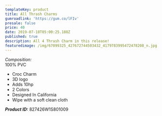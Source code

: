 ```yaml
---
templateKey: product
title: All Thrash Charms
gumroadlink: 'https://gum.co/lFIv'
presale: false
price: 40
date: 2019-07-18T05:00:25.188Z
published: true
description: All 4 Thrash Charm in this release!
featuredimage: /img/67099325_427672744503432_4179783995472478208_n.jpg
---
```

_Composition:_\
100% PVC

* Croc Charm
* 3D logo
* Adds 10hp
* 2 Colors
* Designed In California
* Wipe with a soft clean cloth

**_Product ID:_** 827426W1S801009
